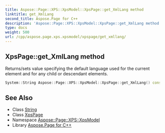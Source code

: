 ```yaml
---
title: Aspose::Page::XPS::XpsModel::XpsPage::get_XmlLang method
linktitle: get_XmlLang
second_title: Aspose.Page for C++
description: 'Aspose::Page::XPS::XpsModel::XpsPage::get_XmlLang method. Returns/sets value specifying the default language used for the current element and for any child or descendant elements in C++.'
type: docs
weight: 500
url: /cpp/aspose.page.xps.xpsmodel/xpspage/get_xmllang/
---
```

## XpsPage::get_XmlLang method


Returns/sets value specifying the default language used for the current element and for any child or descendant elements.

```cpp
System::String Aspose::Page::XPS::XpsModel::XpsPage::get_XmlLang() const
```

## See Also

* Class [String](../../../system/string/)
* Class [XpsPage](../)
* Namespace [Aspose::Page::XPS::XpsModel](../../)
* Library [Aspose.Page for C++](../../../)
